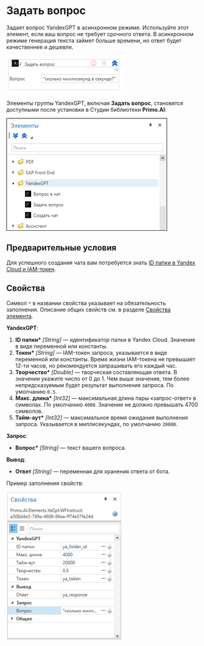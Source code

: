 # Задать вопрос

Задает вопрос YandexGPT в асинхронном режиме. Используйте этот элемент, если ваш вопрос не требует срочного ответа. В асинхронном режиме генерация текста займет больше времени, но ответ будет качественнее и дешевле.

![](<../../../../.gitbook/assets1/задать вопрос.png>)


Элементы группы YandexGPT, включая **Задать вопрос**, становятся доступными после установки в Студии библиотеки **Primo.AI**:

![](<../../../../.gitbook/assets1/yandexgpt-items.png>)


## Предварительные условия

Для успешного создания чата вам потребуется знать [ID папки в Yandex Cloud и IAM-токен](https://docs.primo-rpa.ru/primo-rpa/primo-studio/settings/ai#yandexgpt).


## Свойства
Символ `*` в названии свойства указывает на обязательность заполнения. Описание общих свойств см. в разделе [Свойства элемента](https://docs.primo-rpa.ru/primo-rpa/primo-studio/process/elements#svoistva-elementa).

**YandexGPT**:

1. **ID папки\*** *[String]* — идентификатор папки в Yandex Cloud. Значение в виде переменной или константы. 
1. **Токен\*** *[String]* — IAM-токен запроса, указывается в виде переменной или константы. Время жизни IAM-токена не превышает 12-ти часов, но рекомендуется запрашивать его каждый час.
1. **Творчество\*** *[Double]* — творческая составляющая ответа. В значении укажите число от 0 до 1. Чем выше значение, тем более непредсказуемым будет результат выполнения запроса. По умолчанию `0.5`.
1. **Макс. длина\*** *[Int32]* — максимальная длина пары «запрос-ответ» в символах. По умолчанию `4000`. Значение не должно превышать 4700 символов.
1. **Тайм-аут\*** *[Int32]* — максимальное время ожидания выполнения запроса. Указывается в миллисекундах, по умолчанию `20000`.

**Запрос**:

* **Вопрос\*** *[String]* — текст вашего вопроса.

**Вывод**:
* **Ответ** *[String]* — переменная для хранения ответа от бота. 

Пример заполнения свойств:

![](<../../../../.gitbook/assets1/parameters-WFInstruct-2.png>)






